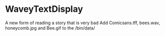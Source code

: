 # WaveyTextDisplay
A new form of reading a story that is very bad
Add Comicsans.tff, bees.wav, honeycomb.jpg and Bee.gif to the /bin/data/
